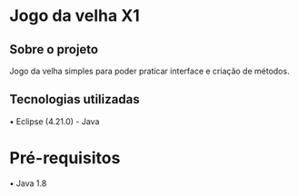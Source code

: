 # Jogo da velha X1

## Sobre o projeto

Jogo da velha simples para poder praticar interface e criação de métodos. 

## Tecnologias utilizadas

• Eclipse (4.21.0) - Java

# Pré-requisitos 

• Java 1.8
